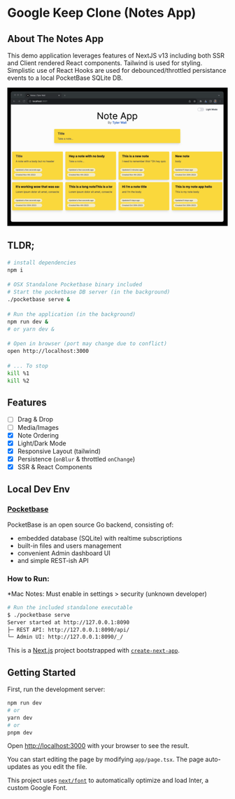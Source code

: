 # Google Keep Clone (Notes App)

## About The Notes App
This demo application leverages features of NextJS v13 including both SSR and Client rendered React components. Tailwind is used for styling. Simplistic use of React Hooks are used for debounced/throttled persistance events to a local PocketBase SQLite DB. 

![Note App Demo](https://raw.githubusercontent.com/wallter/demo-google-keep-clone/main/public/note-app-demo.gif)

## TLDR;
```sh
# install dependencies
npm i 

# OSX Standalone Pocketbase binary included
# Start the pocketbase DB server (in the background)
./pocketbase serve &

# Run the application (in the background)
npm run dev &
# or yarn dev &

# Open in browser (port may change due to conflict)
open http://localhost:3000 

# ... To stop
kill %1
kill %2
```

## Features

- [ ] Drag & Drop
- [ ] Media/Images
- [x] Note Ordering
- [x] Light/Dark Mode
- [x] Responsive Layout (tailwind)
- [x] Persistence (`onBlur` & throttled `onChange`)
- [x] SSR & React Components

## Local Dev Env

### [Pocketbase](https://github.com/pocketbase/pocketbase)

PocketBase is an open source Go backend, consisting of:
- embedded database (SQLite) with realtime subscriptions
- built-in files and users management
- convenient Admin dashboard UI
- and simple REST-ish API

### How to Run:
*Mac Notes: Must enable in settings > security (unknown developer)

```sh
# Run the included standalone executable
$ ./pocketbase serve
Server started at http://127.0.0.1:8090
├─ REST API: http://127.0.0.1:8090/api/
└─ Admin UI: http://127.0.0.1:8090/_/
```


This is a [Next.js](https://nextjs.org/) project bootstrapped with [`create-next-app`](https://github.com/vercel/next.js/tree/canary/packages/create-next-app).

## Getting Started

First, run the development server:

```bash
npm run dev
# or
yarn dev
# or
pnpm dev
```

Open [http://localhost:3000](http://localhost:3000) with your browser to see the result.

You can start editing the page by modifying `app/page.tsx`. The page auto-updates as you edit the file.

This project uses [`next/font`](https://nextjs.org/docs/basic-features/font-optimization) to automatically optimize and load Inter, a custom Google Font.